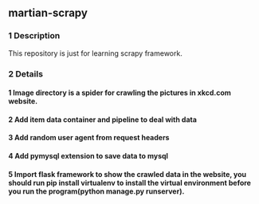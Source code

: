 ## martian-scrapy
### 1 Description
This repository is just for learning scrapy framework.<br>
### 2 Details
#### 1 Image directory is a spider for crawling the pictures in xkcd.com website.
#### 2 Add item data container and pipeline to deal with data
#### 3 Add random user agent from request headers
#### 4 Add pymysql extension to save data to mysql 
#### 5 Import flask framework to show the crawled data in the website, you should run pip install virtualenv to install the virtual environment before you run the program(python manage.py runserver). 
